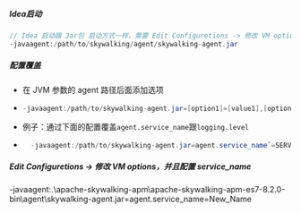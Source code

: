 


##### Idea启动
```java
// Idea 启动跟 Jar包 启动方式一样，需要 Edit Configuretions -> 修改 VM options
-javaagent:/path/to/skywalking/agent/skywalking-agent.jar
```

##### 配置覆盖
  - 在 JVM 参数的 agent 路径后面添加选项
  - ```java
    -javaagent:/path/to/skywalking-agent.jar=[option1]=[value1],[option2]=[value2]
    ```
  - 例子：通过下面的配置覆盖`agent.service_name`跟`logging.level`
  - ```java
      -javaagent:/path/to/skywalking-agent.jar=agent.service_name`=SERVICE_NJAME,logging.level=debug
      ```
    
##### Edit Configuretions -> 修改 VM options，并且配置 service_name
-javaagent:.\apache-skywalking-apm\apache-skywalking-apm-es7-8.2.0-bin\agent\skywalking-agent.jar=agent.service_name=New_Name